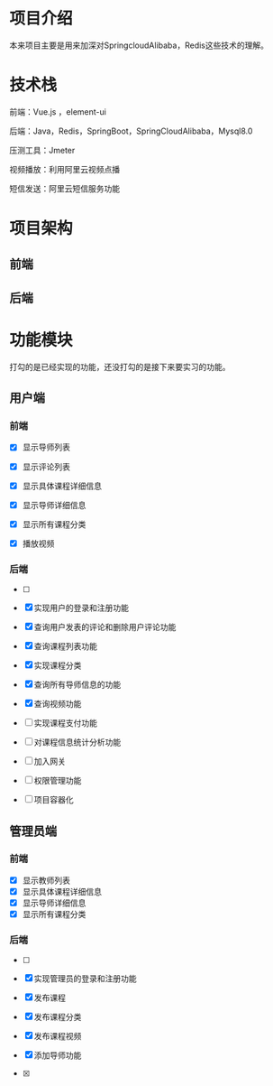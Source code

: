 # 项目介绍

本来项目主要是用来加深对SpringcloudAlibaba，Redis这些技术的理解。

# 技术栈

前端：Vue.js ，element-ui

后端：Java，Redis，SpringBoot，SpringCloudAlibaba，Mysql8.0

压测工具：Jmeter

视频播放：利用阿里云视频点播

短信发送：阿里云短信服务功能

# 项目架构

## 前端

## 后端

# 功能模块

打勾的是已经实现的功能，还没打勾的是接下来要实习的功能。

## 用户端

### 前端

- [x] 显示导师列表
- [x] 显示评论列表
- [x] 显示具体课程详细信息
- [x] 显示导师详细信息
- [x] 显示所有课程分类
- [x] 播放视频



### 后端

- [ ] 

- [x] 实现用户的登录和注册功能
- [x] 查询用户发表的评论和删除用户评论功能
- [x] 查询课程列表功能
- [x] 实现课程分类
- [x] 查询所有导师信息的功能
- [x] 查询视频功能
- [ ] 实现课程支付功能
- [ ] 对课程信息统计分析功能
- [ ] 加入网关
- [ ] 权限管理功能
- [ ] 项目容器化

## 管理员端

### 前端

- [x] 显示教师列表
- [x] 显示具体课程详细信息
- [x] 显示导师详细信息
- [x] 显示所有课程分类

### 后端

- [ ] 

- [x] 实现管理员的登录和注册功能
- [x] 发布课程
- [x] 发布课程分类
- [x] 发布课程视频
- [x] 添加导师功能

- [x] 

